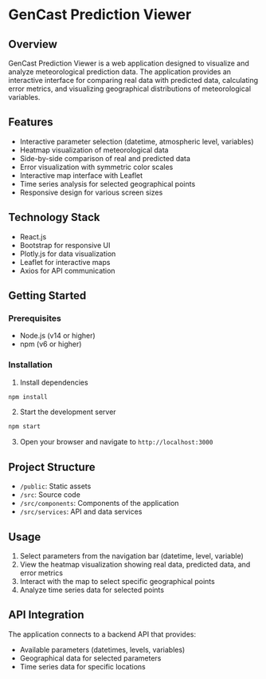 # GenCast Prediction Viewer

## Overview

GenCast Prediction Viewer is a web application designed to visualize and analyze meteorological prediction data. The application provides an interactive interface for comparing real data with predicted data, calculating error metrics, and visualizing geographical distributions of meteorological variables.

## Features

- Interactive parameter selection (datetime, atmospheric level, variables)
- Heatmap visualization of meteorological data
- Side-by-side comparison of real and predicted data
- Error visualization with symmetric color scales
- Interactive map interface with Leaflet
- Time series analysis for selected geographical points
- Responsive design for various screen sizes

## Technology Stack

- React.js
- Bootstrap for responsive UI
- Plotly.js for data visualization
- Leaflet for interactive maps
- Axios for API communication

## Getting Started

### Prerequisites

- Node.js (v14 or higher)
- npm (v6 or higher)

### Installation

1. Install dependencies

```bash
npm install
 ```
2. Start the development server
```bash
npm start
 ```
3. Open your browser and navigate to `http://localhost:3000`

## Project Structure

- `/public`: Static assets
- `/src`: Source code
- `/src/components`: Components of the application
- `/src/services`:  API and data services


## Usage

1. Select parameters from the navigation bar (datetime, level, variable)
2. View the heatmap visualization showing real data, predicted data, and error metrics
3. Interact with the map to select specific geographical points
4. Analyze time series data for selected points

## API Integration

The application connects to a backend API that provides:
- Available parameters (datetimes, levels, variables)
- Geographical data for selected parameters
- Time series data for specific locations
